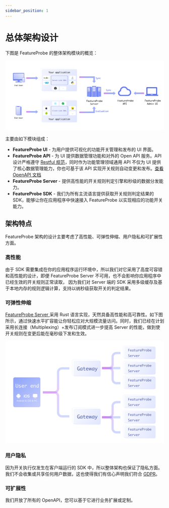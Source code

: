 ```yaml
---
sidebar_position: 1
---
```


# 总体架构设计

下图是  FeatureProbe 的整体架构模块的概览：

![featureprobe architecture](/structure.png)

主要由如下模块组成：

- **FeatureProbe UI**  - 为用户提供可视化的功能开关管理和发布的 UI 界面。
- **FeatureProbe API** - 为 UI 提供数据管理功能和对外的 Open API 服务。API 设计严格遵守 [Restful 规范](https://www.redhat.com/zh/topics/api/what-is-a-rest-api)，同时作为功能管理领域通用 API 不仅为 UI 提供了核心数据管理能力，你也可基于该 API 实现开关规则自动变更和发布。[查看 OpenAPI 文档](https://featureprobe.io/api-docs)
- **FeatureProbe Server** - 提供高性能的开关规则判定引擎和秒级的数据分发能力。
- **FeatureProbe SDK** - 我们为所有主流语言提供获取开关规则判定结果的 SDK，能够让你在应用程序中快速接入 FeatureProbe 以实现相应的功能开关能力。

## 架构特点

FeatureProbe 架构的设计主要考虑了高性能、可弹性伸缩、用户隐私和可扩展性方面。

### 高性能

由于 SDK 需要集成在你的应用程序运行环境中，所以我们对它采用了高度可容错和高性能的设计，即便 FeatureProbe Server 不可用，也不会影响你应用程序中已经生效的开关规则正常读取， 因为我们对 Server 端的 SDK 采用多级缓存及基于本地内存的规则逻辑计算，支持以纳秒级获取开关的判定结果。

### 可弹性伸缩

[FeatureProbe Server ](https://github.com/FeatureProbe/FeatureProbe/tree/main/server)采用 Rust 语言实现，天然具备高性能和高可靠性。如下图所示，通过快速水平扩容能让你轻松应对大规模流量访问。同时，我们已经在计划采用长连接（Multiplexing）+发布订阅模式进一步提高 Server 的性能，做到使开关规则在变更后能在毫秒级下发和生效。

![featureprobe server](/feature-probe-server.png)

### 用户隐私

因为开关执行仅发生在客户端运行的 SDK 中，所以整体架构也保证了隐私方面。我们不会收集或共享任何用户数据，这也使得我们有信心声明我们符合 [GDPR](https://gdpr-info.eu/)。

### 可扩展性

我们开放了所有的 OpenAPI，您可以基于它进行业务扩展或定制。
